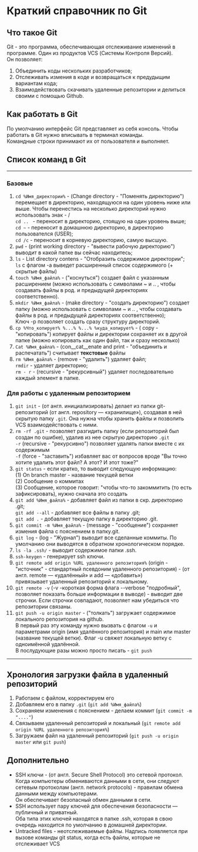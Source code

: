 # Краткий справочник по Git


## Что такое Git


Git - это программа, обеспечивающая отслеживание изменений в программе. Один из продуктов VCS (Системы Контроля Версий). <br> 
Он позволяет:
1. Объединить коды нескольких разработчиков;  <br>
2. Отслеживать измения в коде и возвращаться к предудыщим вариантам кода;  <br>
3. Взаимодействовать скачивать удаленные репозитории и делиться своими с помощью Github. <br>


## Как работать в Git


По умолчанию интерфейс Git представляет из себя консоль. Чтобы работать в Git нужно вписывать в терминал команды. <br>
Командные строки принимают их от пользователя и выполняет. <br>


## Список команд в Git


---

### Базовые
1. ```cd %Имя_директории%``` - (Change directory - "Поменять директорию") перемещает в директорию, находящуюся на один уровень ниже или выше. Чтобы перенестись на несколько директорий нужно использовать знак - / <br>
```cd .. ``` - переносит в директорию, стоящую на один уровень выше;  <br>
```cd ~``` - переносит в домашнюю директорию, в директорию пользователся (USER);<br>
```cd /c``` - переносит в корневую директорию, самую высшую.<br>
2. ```pwd``` - (print working directory - "вывести рабочую директорию") выводит в какой папке вы сейчас находитесь;<br>
3. ```ls``` - List directory contens - "Отобразить содержимое директории";  <br>
```ls``` с флагом -a выведет расширенный список содержимого (+ скрытые файлы) <br>
4. ```touch %Имя_файла%``` - ("коснуться") создает файл с указанным расширением (можно использовать с символами ~ и .. , чтобы создавать файлы в род. и предыдущей директориях соответственно).<br>
5. ```mkdir %Имя_файла%``` - (make directory - "создать директорию") создает папку (можно использовать с символами ~ и .. , чтобы создавать файлы в род. и предыдущей директориях соответственно);<br>
Ключ -p позволяет создать сразу структуру директорий. <br>
6. ```cp %Что_копирует% %...% %...% %куда_копирует%``` - ( copy - "копировать") копирует файлы и директории сохраняет их в другой папке (можно копировать как один файл, так и сразу несколько) <br>
7. ```Cat %Имя_файла%``` - (con__cat__enate and print - "объединить и распечатать") считывает __текстовые__ файлы <br>
8. ```rm %Имя_файла%``` - (remove - "удалить") удаляет файл;<br>
```rmdir``` - удаляет директорию;<br>
```rm - r``` - (recursive - "рекурсивный") удаляет последовательно каждый элемент в папке.<br>


### Для работы с удаленным репозиторием
1. ```git init``` - (от англ. инициализировать) делает из папки git-репозиторий (от англ. repository — «хранилище»), создавая в ней скрытую папку ```.git```. Она нужна чтобы хранить файлы и позволить VCS взаимодействовать с ними. <br>
2. ```rm -rf .git```  - позволяет разгидить папку (если репозиторий был создан по ошибке), удалив из нее скрытую директорию ```.git```<br>
```-r``` (recursive - "рекурсивно") позволяет удалять папки вместе с их содержимым<br>
```-f``` (force - "заставить") избавляет вас от вопросов вроде "Вы точно хотите удалить этот файл? А этот? И этот тоже?"<br>
3. ```git status``` - если кратко, то выводит следующую информацию:<br>
(1) On branch master - название текущей ветки<br>
(2) Сообщение о коммитах<br>
(3) Сообщение, которое говорит: "чтобы что-то закоммитить (то есть зафиксировать), нужно сначала это создать<br>
4. ```git add %Имя_файла%``` - добавляет файл из папки в скр. директорию .git;<br>
```git add --all``` - добавляет все файлы в папку .git; <br>
```git add .``` - добавляет текущую папку в директорию .git.<br>
5. ```git commit -m %Имя_файла%``` - (message - "сообщение") сохраняет измения файла с пояснением в папку.git. <br>
6. ```git log``` - (log - "Журнал") выводит все сделанные коммиты. По умолчанию они выводятся в обратном хронологическом порядке.<br>
7. ```ls -la .ssh/``` - выводит содержимое папки .ssh.<br>
8. ```ssh-keygen``` - генерирует ssh ключи.<br>
9. ```git remote add origin %URL удаленного репозитория%``` (origin - "источник" - стандартный псевдоним удаленного репозитория) - (от англ. remote — «удалённый» и add — «добавить») <br>
привязывает удаленный репозиторий к локальному.<br>
10. ```git remote -v``` (-v -короткая форма флага --verbose "подробный", позволяет показать больше информации в выводе) - выводит две строчки. Если строчки совпадают, позволяет нам убедиться что репозитории связаны.<br>
11. ```git push -u origin master``` - ("толкать") загружает содержимое локального репозитория на github.<br>
В первый раз эту команду нужно вызвать с флагом ```-u``` и параметрами origin (имя удалённого репозитория) и main или master (название текущей ветки). Флаг -u свяжет локальную ветку с одноимённой удалённой. <br>
В послудующие разы можно просто писать - ```git push```<br>


---


## Хронология загрузки файла в удаленный репозиторий

1. Работаем с файлом, корректируем его<br>
2. Добавляем его в папку ```.git``` (```git add %Имя_файла%```)<br>
3. Сохраняем изменения с пояснением - делаем коммит (```git commit -m "...."```)<br>
4. Связываем удаленный репозиторий и локальный (```git remote add origin %URL удаленного репозитория%```) <br>
5. Загружаем файл на удаленный репозиторий (```git push -u origin master``` или ```git push```)<br>

## Дополнительно
- SSH ключи - (от англ. Secure Shell Protocol) это сетевой протокол. Когда компьютеры обмениваются данными в сети, они следуют сетевым протоколам (англ. network protocols) - правилам обмена данными между компьютерами. <br>
Он обеспечивает безопасный обмен данными в сети. <br>
- SSH использует пару ключей для обеспечения безопасности — публичный и приватный.<br>
Оба типа этих ключей находятся в папке .ssh, которая в свою очередь находится по умолчанию в домашней директории.<br>
- Untracked files - неотслеживаемые файлы. Надпись появляется при вызове команды git status, когда есть файлы, которые не отслеживает VCS